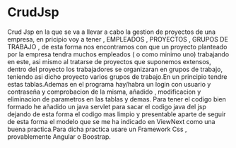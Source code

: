 # CrudJsp
Crud Jsp en la que se va a llevar a cabo la gestion de proyectos de una empresa, en pricipio voy a tener , EMPLEADOS , PROYECTOS , GRUPOS DE TRABAJO , de esta forma nos encontramos con que un proyecto planteado por la empresa tendra muchos empleados ( o como minimo uno) trabajando en este, asi mismo al tratarse de proyectos que suponemos extensos, dentro del proyecto los trabajadores se organizaran en grupos de trabajo, teniendo asi dicho proyecto varios grupos de trabajo.En un principio tendre estas tablas.Ademas en el programa hay/habra un login con usuario y contraseña y comprobacion de la misma, añadido , modificacion y eliminacion de parametros en las tablas y demas. Para tener el codigo bien formado he añadido un java servlet para sacar el codigo java del jsp dejando de esta forma el codigo mas limpio y presentable aparte de seguir de esta forma el modelo que se me ha indicado en ViewNext como una buena practica.Para dicha practica usare un Framework Css , provablemente Angular o Boostrap.
